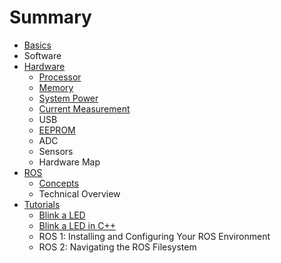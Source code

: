# Summary

* [Basics](basics/README.md)
* Software
* [Hardware](Hardware.md)
	* [Processor](Processor.md)
	* [Memory](Memory.md)
	* [System Power](Systempower.md)
	* [Current Measurement](Current.md)	
	* USB
	* [EEPROM](EEPROM.md)
	* ADC
	* Sensors
	* Hardware Map
* [ROS](ROS.md)
	* [Concepts](ROS-concepts.md)
	* Technical Overview
* [Tutorials](Tutorials.md)
    * [Blink a LED](Blink.md)
    * [Blink a LED in C++](Blink2.md)
	* ROS 1: Installing and Configuring Your ROS Environment
	* ROS 2: Navigating the ROS Filesystem    



